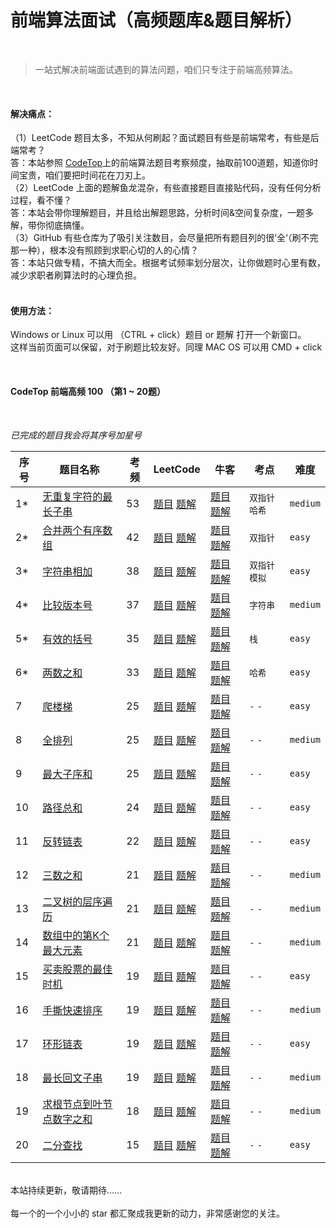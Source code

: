 <h1>前端算法面试（高频题库&题目解析）</h1>
<br>

> 一站式解决前端面试遇到的算法问题，咱们只专注于前端高频算法。
<br>

#### 解决痛点：

（1）LeetCode 题目太多，不知从何刷起？面试题目有些是前端常考，有些是后端常考？
<br>
答：本站参照 [CodeTop](https://codetop.cc/home)上的前端算法题目考察频度，抽取前100道题，知道你时间宝贵，咱们要把时间花在刀刃上。
<br>
（2）LeetCode 上面的题解鱼龙混杂，有些直接题目直接贴代码，没有任何分析过程，看不懂？
<br>
答：本站会带你理解题目，并且给出解题思路，分析时间&空间复杂度，一题多解，带你彻底搞懂。
<br>
（3）GitHub 有些仓库为了吸引关注数目，会尽量把所有题目列的很’全‘（刷不完那一种），根本没有照顾到求职心切的人的心情？
<br>
答：本站只做专精，不搞大而全。根据考试频率划分层次，让你做题时心里有数，减少求职者刷算法时的心理负担。
<br>
<br>

#### 使用方法：

Windows or Linux 可以用 （CTRL + click）题目 or 题解 打开一个新窗口。
<br>
这样当前页面可以保留，对于刷题比较友好。同理 MAC OS 可以用 CMD + click 

<br>

#### CodeTop 前端高频 100 （第1 ~ 20题）
<br>

*已完成的题目我会将其序号加星号*

|  序号 |  题目名称 |  考频  | LeetCode | 牛客 | 考点 | 难度 |
|  ----  |  ----  | ----  |  ----  |  ----  |  ----  |  ----  |
| 1* | [无重复字符的最长子串](./src/00-codetop-fontend-100/01-length-of-longest-substring.ts)| 53 |  [题目](https://leetcode-cn.com/problems/longest-substring-without-repeating-characters/) [题解](https://leetcode-cn.com/problems/longest-substring-without-repeating-characters/solution/by-hovinghuang-qugo/)|  [题目](https://www.nowcoder.com/practice/b56799ebfd684fb394bd315e89324fb4?tpId=295&tqId=1008889&ru=/exam/oj&qru=/ta/format-top101/question-ranking&sourceUrl=%2Fexam%2Foj%3Ftab%3D%25E7%25AE%2597%25E6%25B3%2595%25E7%25AF%2587%26topicId%3D295) [题解](https://blog.nowcoder.net/n/fce41b44190449f18c605a0a41db9c78) | `双指针` `哈希` | `medium` |
| 2* | [合并两个有序数组](./src/00-codetop-fontend-100/02-merge-sorted-arr.ts)| 42 |  [题目](https://leetcode-cn.com/problems/merge-sorted-array/) [题解](https://leetcode-cn.com/problems/merge-sorted-array/solution/by-hovinghuang-58f6/)|  [题目](https://www.nowcoder.com/practice/89865d4375634fc484f3a24b7fe65665?tpId=295&tqId=658&ru=/exam/oj&qru=/ta/format-top101/question-ranking&sourceUrl=%2Fexam%2Foj%3Ftab%3D%25E7%25AE%2597%25E6%25B3%2595%25E7%25AF%2587%26topicId%3D295) [题解](https://blog.nowcoder.net/n/950d8331e9004749adc1a3d98a5ec29f) | `双指针` | `easy` |
| 3* | [字符串相加](./src/00-codetop-fontend-100/03-add-strings.ts)| 38 |  [题目](https://leetcode-cn.com/problems/add-strings/) [题解](https://leetcode-cn.com/problems/add-strings/solution/by-hovinghuang-l59r/)|  [题目](https://www.nowcoder.com/practice/11ae12e8c6fe48f883cad618c2e81475?tpId=295&tqId=1061819&ru=/exam/oj&qru=/ta/format-top101/question-ranking&sourceUrl=%2Fexam%2Foj%3Ftab%3D%25E7%25AE%2597%25E6%25B3%2595%25E7%25AF%2587%26topicId%3D295) [题解](https://blog.nowcoder.net/n/1027295c5c8d44f7bbfe2b276e5adf20) | `双指针` `模拟` | `easy` |
| 4* | [比较版本号](./src/00-codetop-fontend-100/04-compare-version.ts)| 37 |  [题目](https://leetcode-cn.com/problems/compare-version-numbers/) [题解](https://leetcode-cn.com/problems/compare-version-numbers/solution/by-hovinghuang-rmlf/)|  [题目](https://www.nowcoder.com/practice/2b317e02f14247a49ffdbdba315459e7) [题解](https://blog.nowcoder.net/n/5569dbf30e3e45ea977152a629d86439) | `字符串` | `medium` |
| 5* | [有效的括号](./src/00-codetop-fontend-100/05-is-valid-brackets.ts)| 35 |  [题目](https://leetcode-cn.com/problems/valid-parentheses/) [题解](https://leetcode-cn.com/problems/valid-parentheses/solution/by-hovinghuang-6gz1/)|  [题目](https://www.nowcoder.com/practice/37548e94a270412c8b9fb85643c8ccc2?tpId=295&tqId=726&ru=/exam/oj&qru=/ta/format-top101/question-ranking&sourceUrl=%2Fexam%2Foj%3Ftab%3D%25E7%25AE%2597%25E6%25B3%2595%25E7%25AF%2587%26topicId%3D295) [题解](https://blog.nowcoder.net/n/620e933e59534064a9722bfa6da0c3d0) | `栈` | `easy` |
| 6* | [两数之和](./src/00-codetop-fontend-100/06-two-sum.ts)| 33 |  [题目](https://leetcode-cn.com/problems/two-sum/) [题解](https://leetcode-cn.com/problems/two-sum/solution/by-hovinghuang-8jqr/)|  [题目](https://www.nowcoder.com/practice/20ef0972485e41019e39543e8e895b7f?tpId=295&tqId=745&ru=/exam/oj&qru=/ta/format-top101/question-ranking&sourceUrl=%2Fexam%2Foj%3Ftab%3D%25E7%25AE%2597%25E6%25B3%2595%25E7%25AF%2587%26topicId%3D295) [题解](https://blog.nowcoder.net/n/61a9e5d2ac2f46db9f6f9e324faab016) | `哈希` | `easy`
| 7 | [爬楼梯]()| 25 |  [题目]() [题解]()|  [题目]() [题解]() | `-` `-` | `easy` |
| 8 | [全排列]()| 25 |  [题目]() [题解]()|  [题目]() [题解]() | `-` `-` | `medium` |
| 9 | [最大子序和]()| 25 |  [题目]() [题解]()|  [题目]() [题解]() | `-` `-` | `easy` |
| 10| [路径总和]()| 24 |  [题目]() [题解]()|  [题目]() [题解]() | `-` `-` | `easy` |
| 11| [反转链表]()| 22 |  [题目]() [题解]()|  [题目]() [题解]() | `-` `-` | `easy` |
| 12| [三数之和]()| 21 |  [题目]() [题解]()|  [题目]() [题解]() | `-` `-` | `medium` | 
| 13| [二叉树的层序遍历]()| 21 |  [题目]() [题解]()|  [题目]() [题解]() | `-` `-` | `medium` |
| 14| [数组中的第K个最大元素]()| 21 |  [题目]() [题解]()|  [题目]() [题解]() | `-` `-` | `medium` |
| 15| [买卖股票的最佳时机]()| 19 |  [题目]() [题解]()|  [题目]() [题解]() | `-` `-` | `easy` |
| 16| [手撕快速排序]()| 19 |  [题目]() [题解]()|  [题目]() [题解]() | `-` `-` | `medium` |
| 17| [环形链表]()| 19 |  [题目]() [题解]()|  [题目]() [题解]() | `-` `-` | `easy` |
| 18| [最长回文子串]()| 19 |  [题目]() [题解]()|  [题目]() [题解]() | `-` `-` | `medium` | 
| 19| [求根节点到叶节点数字之和]()| 18 |  [题目]() [题解]()|  [题目]() [题解]() | `-` `-` | `medium` |
| 20| [二分查找]()| 15 |  [题目]() [题解]()|  [题目]() [题解]() | `-` `-` | `easy` |

<br>
本站持续更新，敬请期待……
<br>
<br>
每一个的一个小小的 star 都汇聚成我更新的动力，非常感谢您的关注。